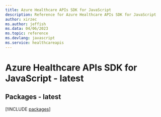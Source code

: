 ```yaml
---
title: Azure Healthcare APIs SDK for JavaScript
description: Reference for Azure Healthcare APIs SDK for JavaScript
author: xirzec
ms.author: jeffish
ms.data: 04/06/2023
ms.topic: reference
ms.devlang: javascript
ms.service: healthcareapis
---
```

# Azure Healthcare APIs SDK for JavaScript - latest
## Packages - latest
[!INCLUDE [packages](healthcare-apis-index.md)]